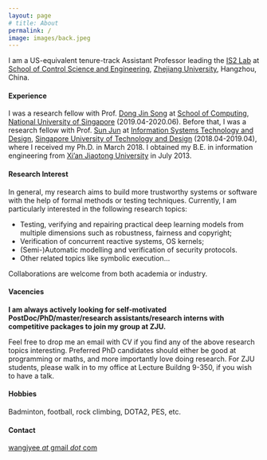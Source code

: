 ```yaml
---
layout: page
# title: About
permalink: /
image: images/back.jpeg
---
```


I am a US-equivalent tenure-track Assistant Professor leading the [IS2 Lab](http://is2lab.github.io) at [School of Control Science and Engineering](http://www.cse.zju.edu.cn), [Zhejiang University](https://www.zju.edu.cn/), Hangzhou, China.


#### Experience

I was a research fellow with Prof. [Dong Jin Song](https://www.comp.nus.edu.sg/~dongjs/) at [School of Computing](https://www.comp.nus.edu.sg/), [National University of Singapore](http://www.nus.edu.sg/) (2019.04-2020.06). Before that, I was a research fellow with Prof. [Sun Jun](https://sunjun.site/) at [Information Systems Technology and Design](https://istd.sutd.edu.sg/), [Singapore University of Technology and Design](https://www.sutd.edu.sg/) (2018.04-2019.04), where I received my Ph.D. in March 2018. I obtained my B.E. in information engineering from [Xi’an Jiaotong University](http://www.xjtu.edu.cn/) in July 2013.
 

<!-- <img align="right" src="images/me2.jpeg" />  -->
<!-- <img style="float: right;" src="images/me2.jpeg">  -->

#### Research Interest

In general, my research aims to build more trustworthy systems or software with the help of formal methods or testing techniques. Currently, I am particularly interested in the following research topics:
- Testing, verifying and repairing practical deep learning models from multiple dimensions such as robustness, fairness and copyright;
- Verification of concurrent reactive systems, OS kernels;
- (Semi-)Automatic modelling and verification of security protocols.
- Other related topics like symbolic execution...

Collaborations are welcome from both academia or industry.

<!-- my research concerns *how to better design, implement and analyze systems, with a focus on artificial intelligence (AI) systems and cyber-physical systems (CPS), such as autonomous driving car, industrial control system, and recommendation system, using various software engineering (SE) techniques ranging from formal methods, program analysis to software testing.* <u>Most of my recent works are focused on testing and enhancing the robustness or fairness of deep learning models deployed in different application domains to improve the system reliability and security.</u> -->

#### Vacencies

<!-- <font color="#dd0000"> -->
**I am always actively looking for self-motivated PostDoc/PhD/master/research assistants/research interns with competitive packages to join my group at ZJU.**
<!-- </font>  -->
Feel free to drop me an email with CV if you find any of the above research topics interesting. Preferred PhD candidates should either be good at programming or maths, and more importantly love doing research. For ZJU students, please walk in to my office at Lecture Buildng 9-350, if you wish to have a talk.


#### Hobbies

Badminton, football, rock climbing, DOTA2, PES, etc. 


#### Contact

[wangjyee *at* gmail *dot* com](mailto:wangjyee@gmail.com)